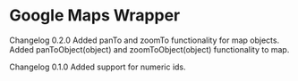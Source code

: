 # Google Maps Wrapper

Changelog 0.2.0
Added panTo and zoomTo functionality for map objects.
Added panToObject(object) and zoomToObject(object) functionality to map.

Changelog 0.1.0
Added support for numeric ids.
